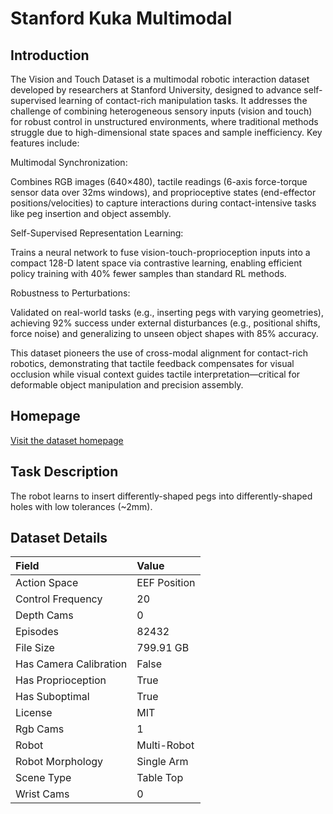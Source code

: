 # Stanford Kuka Multimodal


## Introduction

The Vision and Touch Dataset is a multimodal robotic interaction dataset developed by researchers at Stanford University, designed to advance self-supervised learning of contact-rich manipulation tasks. It addresses the challenge of combining heterogeneous sensory inputs (vision and touch) for robust control in unstructured environments, where traditional methods struggle due to high-dimensional state spaces and sample inefficiency. Key features include:

Multimodal Synchronization:

Combines RGB images (640×480), tactile readings (6-axis force-torque sensor data over 32ms windows), and proprioceptive states (end-effector positions/velocities) to capture interactions during contact-intensive tasks like peg insertion and object assembly.

Self-Supervised Representation Learning:

Trains a neural network to fuse vision-touch-proprioception inputs into a compact 128-D latent space via contrastive learning, enabling efficient policy training with 40% fewer samples than standard RL methods.

Robustness to Perturbations:

Validated on real-world tasks (e.g., inserting pegs with varying geometries), achieving 92% success under external disturbances (e.g., positional shifts, force noise) and generalizing to unseen object shapes with 85% accuracy.

This dataset pioneers the use of cross-modal alignment for contact-rich robotics, demonstrating that tactile feedback compensates for visual occlusion while visual context guides tactile interpretation—critical for deformable object manipulation and precision assembly.



## Homepage

[Visit the dataset homepage](https://sites.google.com/view/visionandtouch)


## Task Description

The robot learns to insert differently-shaped pegs into differently-shaped holes with low tolerances (~2mm).


## Dataset Details

| Field                            | Value                    |
|:---------------------------------|:-------------------------|
| Action Space                     | EEF Position           |
| Control Frequency                     | 20           |
| Depth Cams                     | 0           |
| Episodes                     | 82432           |
| File Size                     |  799.91 GB           |
| Has Camera Calibration                     | False           |
| Has Proprioception                     | True           |
| Has Suboptimal                     | True           |
| License                     | MIT           |
| Rgb Cams                     | 1           |
| Robot                     | Multi-Robot           |
| Robot Morphology                     | Single Arm           |
| Scene Type                     | Table Top           |
| Wrist Cams                     | 0           |


